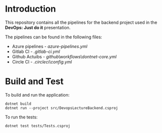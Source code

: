# Introduction 

This repository contains all the pipelines for the backend project used in the **DevOps: Just do it** presentation.

The pipelines can be found in the following files:
- Azure pipelines - *azure-pipelines.yml*
- Gitlab CI - *.gitlab-ci.yml*
- Github Actuibs - *github\workflows\dontnet-core.yml*
- Circle CI - *.circleci\config.yml*



# Build and Test

To build and run the application:
```
dotnet build
dotnet run --project src/DevopsLectureBackend.csproj
```

To run the tests:

```
dotnet test tests/Tests.csproj
```
